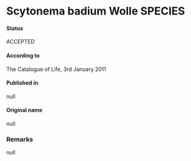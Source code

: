 # Scytonema badium Wolle SPECIES

#### Status
ACCEPTED

#### According to
The Catalogue of Life, 3rd January 2011

#### Published in
null

#### Original name
null

### Remarks
null